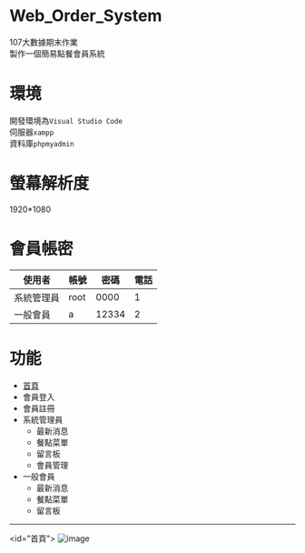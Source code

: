 # Web_Order_System
107大數據期末作業<br>
製作一個簡易點餐會員系統
# 環境
開發環境為`Visual Studio Code`<br>
伺服器`xampp`<br>
資料庫`phpmyadmin`
# 螢幕解析度
1920*1080
# 會員帳密
|使用者|帳號|密碼|電話|
|----|----|-----|-----|
|系統管理員|root|0000|1|
|一般會員|a|12334|2|


# 功能
* [首頁](#首頁)
* 會員登入
* 會員註冊
* 系統管理員
    * 最新消息
	* 餐點菜單
	* 留言板
	* 會員管理
* 一般會員
    * 最新消息
	* 餐點菜單
	* 留言板
___

<id="首頁">
![image](https://github.com/HzYu/TMUST_code/blob/master/Web_Order_System/pic/pic1.PNG)